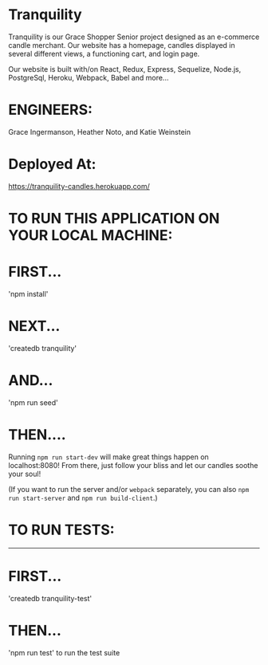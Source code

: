 # Tranquility

Tranquility is our Grace Shopper Senior project designed as an e-commerce candle merchant. Our website has a homepage, candles displayed in several different views, a functioning cart, and login page.

Our website is built with/on React, Redux, Express, Sequelize, Node.js, PostgreSql, Heroku, Webpack, Babel and more...

# ENGINEERS:

Grace Ingermanson, Heather Noto, and Katie Weinstein

# Deployed At:

https://tranquility-candles.herokuapp.com/

# TO RUN THIS APPLICATION ON YOUR LOCAL MACHINE:

# FIRST...

'npm install'

# NEXT...

'createdb tranquility'

# AND...

'npm run seed'

# THEN....

Running `npm run start-dev` will make great things happen on localhost:8080!
From there, just follow your bliss and let our candles soothe your soul!

(If you want to run the server and/or `webpack` separately, you can also
`npm run start-server` and `npm run build-client`.)

# TO RUN TESTS:

---

# FIRST...

'createdb tranquility-test'

# THEN...

'npm run test' to run the test suite
